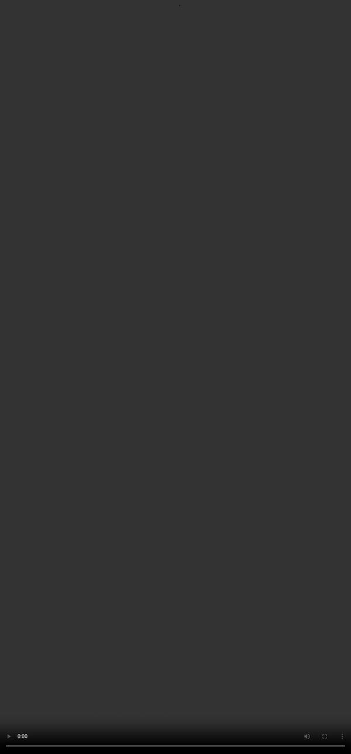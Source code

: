 # <span style="color:#364BC9">Battle of Two LLMs</span>

<video src="${PRIVATE_COMPLEX_PROMPTING_VIDEO_7}" frameborder="0" allowfullscreen style="position: absolute; top: 0; left: 0; width: 100%; height: 100%; border: none; object-fit: cover;" controls="" controlslist="nodownload nofullscreen" style="width: 100%" />

:::tip
* A complex prompt was used to test two different LLMs.
* The task involved analysing an employee attrition dashboard and linking it to a mental health awareness article.
* Both models struggled with multi-modal reasoning and synthesizing cross-source information.
* The comparison highlights how complex prompts can expose model limitations in real-world tasks.
:::